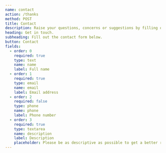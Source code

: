 ```yaml
---
name: contact
action: /thanks
method: POST
title: Contact
description: Raise your questions, concerns or suggestions by filling out the contact form.
heading: Get in touch.
subheading: Fill out the contact form below.
button: Contact
fields:
  - order: 0
    required: true
    type: text
    name: name
    label: Full name
  - order: 1
    required: true
    type: email
    name: email
    label: Email address
  - order: 2
    required: false
    type: phone
    name: phone
    label: Phone number
  - order: 3
    required: true
    type: textarea
    name: description
    label: Description
    placeholder: Please be as descriptive as possible to get a better response.
---
```

